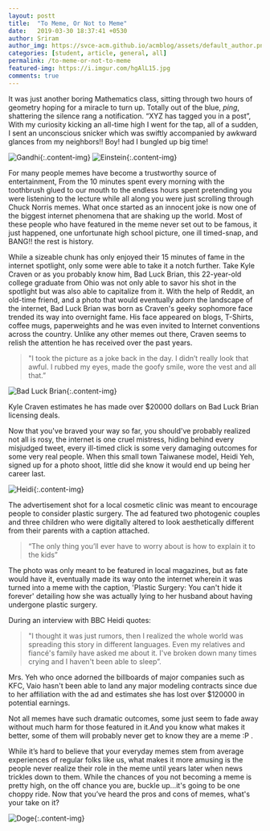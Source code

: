 ```yaml
---
layout: postt
title:  "To Meme, Or Not to Meme"
date:   2019-03-30 18:37:41 +0530
author: Sriram
author_img: https://svce-acm.github.io/acmblog/assets/default_author.png
categories: [student, article, general, all]
permalink: /to-meme-or-not-to-meme
featured-img: https://i.imgur.com/hgAlL15.jpg
comments: true
---
```



It was just another boring Mathematics class, sitting through two hours of geometry hoping for a miracle to turn up. Totally out of the blue, *ping*,   shattering the silence rang a notification. “XYZ has tagged you in a post”, With my curiosity kicking an all-time high I went for the tap, all of a sudden, I sent an unconscious snicker which was swiftly accompanied by awkward glances from my neighbors!! Boy! had I bungled up big time! 

![Gandhi](https://imgur.com/opD29j7.jpg){:.content-img}
![Einstein](https://imgur.com/FYnVW13.jpg){:.content-img}

For many people memes have become a trustworthy source of entertainment, From the 10 minutes spent every morning with the toothbrush glued to our mouth to the endless hours spent pretending you were listening to the lecture while all along you were just scrolling through Chuck Norris memes. What once started as an innocent joke is now one of the biggest internet phenomena that are shaking up the world. Most of these people who have featured in the meme never set out to be famous, it just happened, one unfortunate high school picture, one ill timed-snap, and BANG!! the rest is history. 

While a sizeable chunk has only enjoyed their 15 minutes of fame in the internet spotlight, only some were able to take it a notch further. Take Kyle Craven or as you probably know him, Bad Luck Brian, this 22-year-old college graduate from Ohio was not only able to savor his shot in the spotlight but was also able to capitalize from it. With the help of Reddit, an old-time friend, and a photo that would eventually adorn the landscape of the internet, Bad Luck Brian was born as Craven's geeky sophomore face trended its way into overnight fame. His face appeared on blogs, T-Shirts, coffee mugs, paperweights and he was even invited to Internet conventions across the country. Unlike any other memes out there, Craven seems to relish the attention he has received over the past years.

>"I took the picture as a joke back in the day. I didn’t really look that awful. I rubbed my eyes, made the goofy smile, wore the vest and all that.”

![Bad Luck Brian](https://i.imgur.com/kkXmAcn.jpg){:.content-img}

Kyle Craven estimates he has made over $20000 dollars on Bad Luck Brian licensing deals.

Now that you've braved your way so far, you should've probably realized not all is rosy, the internet is one cruel mistress, hiding behind every misjudged tweet, every ill-timed click is some very damaging outcomes for some very real people. When this small town Taiwanese model, Heidi Yeh, signed up for a photo shoot, little did she know it would end up being her career last.

![Heidi](https://imgur.com/YMaXvCO.jpg){:.content-img}

The advertisement shot for a local cosmetic clinic was meant to encourage people to consider plastic surgery. The ad featured two photogenic couples and three children who were digitally altered to look aesthetically different from their parents with a caption attached.

>“The only thing you’ll ever have to worry about is how to explain it to the kids”

The photo was only meant to be featured in local magazines, but as fate would have it,
eventually made its way onto the internet wherein it was turned into a meme with the caption, 'Plastic Surgery: You can't hide it forever' detailing how she was actually lying to her husband about having undergone plastic surgery.

During an interview with BBC Heidi quotes:
>"I thought it was just rumors, then I realized the whole world was spreading this story in different languages. Even my relatives and fiancé's family have asked me about it. I've broken down many times crying and I haven't been able to sleep”.

Mrs. Yeh who once adorned the billboards of major companies such as KFC, Vaio hasn't been able to land any major modeling contracts since due to her affiliation with the ad and estimates she has lost over $120000 in potential earnings. 

Not all memes have such dramatic outcomes, some just seem to fade away without much harm for those featured in it.And you know what makes it better, some of them will probably never get to know they are a meme :P .

While it’s hard to believe that your everyday memes stem from average experiences of regular folks like us, what makes it more amusing is the people never realize their role in the meme until years later when news trickles down to them. While the chances of you not becoming a meme is pretty high, on the off chance you are, buckle up…it's going to be one choppy ride. Now that you’ve heard the pros and cons of memes, what's your take on it?

![Doge](https://imgur.com/dovHbDy.jpg){:.content-img}


